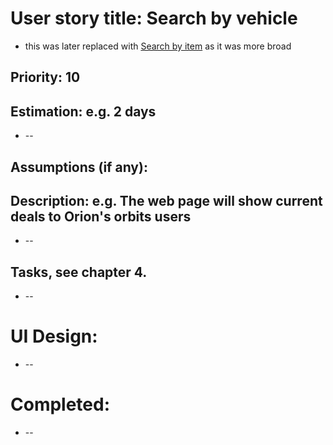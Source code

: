 
# User story title: Search by vehicle

* this was later replaced with [Search by item](search_for_thing.md) as it was more broad
## Priority: 10 

## Estimation: e.g. 2 days
* --

## Assumptions (if any):

## Description: e.g. The web page will show current deals to Orion's orbits users
* --

## Tasks, see chapter 4.

* --


# UI Design:
* --

# Completed:
* --

